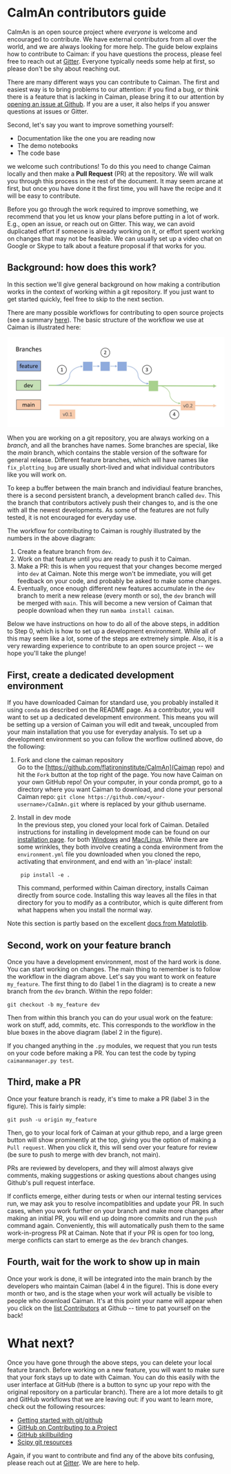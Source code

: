 # CaImAn contributors guide
CaImAn is an open source project where *everyone* is welcome and encouraged to contribute. We have external contributors from all over the world, and we are always looking for more help. The guide below explains how to contribute to Caiman: if you have questions the process, please feel free to reach out at [Gitter](https://app.gitter.im/#/room/#agiovann_Constrained_NMF:gitter.im). Everyone typically needs some help at first, so please don't be shy about reaching out. 

There are many different ways you can contribute to Caiman. The first and easiest way is to bring problems to our attention: if you find a bug, or think there is a feature that is lacking in Caiman, please bring it to our attention by [opening an issue at Github](https://github.com/flatironinstitute/CaImAn/issues). If you are a user, it also helps if you answer questions at issues or Gitter. 

Second, let's say you want to improve something yourself:

- Documentation like the one you are reading now
- The demo notebooks
- The code base

we welcome such contributions! To do this you need to change Caiman locally and then make a **Pull Request** (PR) at the repository. We will walk you through this process in the rest of the document. It may seem arcane at first, but once you have done it the first time, you will have the recipe and it will be easy to contribute.

Before you go through the work required to improve something, we recommend that you let us know your plans before putting in a lot of work. E.g., open an issue, or reach out on Gitter. This way, we can avoid duplicated effort if someone is already working on it, or  effort spent working on changes that may not be feasible. We can usually set up a video chat on Google or Skype to talk about a feature proposal if that works for you.

## Background: how does this work?
In this section we'll give general background on how making a contribution works in the context of working within a git repository. If you just want to get started quickly, feel free to skip to the next section.

There are many possible workflows for contributing to open source projects (see a summary [here](https://docs.gitlab.com/ee/topics/gitlab_flow.html)). The basic structure of the workflow we use at Caiman is illustrated here:

<img src="docs/img/gitflow.jpg">

When you are working on a git repository, you are always working on a *branch*, and all the branches have names. Some branches are special, like the *main* branch, which contains the stable version of the software for general release. Different feature branches, which will have names like `fix_plotting_bug` are usually short-lived and what individual contributors like you will work on. 

To keep a buffer between the main branch and individiaul feature branches, there is a second persistent branch, a development branch called `dev`. This the branch that contributors actively push their changes to, and is the one with all the newest developments. As some of the features are not fully tested, it is not encouraged for everyday use.

The workflow for contributing to Caiman is roughly illustrated by the numbers in the above diagram:
1) Create a feature branch from `dev`.
2) Work on that feature until you are ready to push it to Caiman.
3) Make a PR: this is when you request that your changes become merged into `dev` at Caiman. Note this merge won't be immediate, you will get feedback on your code, and probably be asked to make some changes. 
4) Eventually, once enough different new features accumulate in the `dev` branch to merit a new release (every month or so), the `dev` branch will be merged with `main`. This will become a new version of Caiman that people download when they run `mamba install caiman`. 

Below we have instructions on how to do all of the above steps, in addition to Step 0, which is how to set up a development environment. While all of this may seem like a lot, some of the steps are extremely simple. Also, it is a very rewarding experience to contribute to an open source project -- we hope you'll take the plunge!

## First, create a dedicated development environment
If you have downloaded Caiman for standard use, you probably installed it using `conda` as described on the README page. As a contributor, you will want to set up a dedicated development environment. This means you will be setting up a version of Caiman you will edit and tweak, uncoupled from your main installation that you use for everyday analysis. To set up a development environment so you can follow the worflow outlined above, do the following:

1. Fork and clone the caiman repository    
Go to the [https://github.com/flatironinstitute/CaImAn](Caiman repo) and hit the `Fork` button at the top right of the page. You now have Caiman on your own GitHub repo! On your computer, in your conda prompt, go to a directory where you want Caiman to download, and clone your personal Caiman repo: `git clone https://github.com/<your-username>/CaImAn.git` where <your-username> is replaced by your github username.
2. Install in dev mode   
In the previous step, you cloned your local fork of Caiman. Detailed instructions for installing in development mode can be found on our [installation page](./docs/source/Installation.rst). for both [Windows](https://github.com/flatironinstitute/CaImAn/blob/master/docs/source/Installation.rst#installation-on-windows) and [Mac/Linux](https://github.com/flatironinstitute/CaImAn/blob/master/docs/source/Installation.rst#installation-on-macos-and-linux). While there are some wrinkles, they both involve creating a conda environment from the `environment.yml` file you downloaded when you cloned the repo, activating that environment, and end with an 'in-place' install:

        pip install -e . 

    This command, performed within Caiman directory, installs Caiman directly from source code. Installing this way leaves all the files in that directory for you to modify as a contributor, which is quite different from what happens when you install the normal way. 

Note this section is partly based on the excellent [docs from Matplotlib](https://matplotlib.org/devdocs/devel/development_setup.html#installing-for-devs).


## Second, work on your feature branch
Once you have a development environment, most of the hard work is done. You can start working on changes. The main thing to remember is to follow the workflow in the diagram above. Let's say you want to work on feature `my_feature`. The first thing to do (label 1 in the diagram) is to create a new branch from the `dev` branch. Within the repo folder:

    git checkout -b my_feature dev

Then from within this branch you can do your usual work on the feature: work on stuff, add, commits, etc. This corresponds to the workflow in the blue boxes in the above diagram (label 2 in the figure).

If you changed anything in the `.py` modules, we request that you run tests on your code before making a PR. You can test the code by typing `caimanmanager.py test`. 

## Third, make a PR
Once your feature branch is ready,  it's time to make a PR (label 3 in the figure). This is fairly simple:

    git push -u origin my_feature

Then, go to your local fork of Caiman at your github repo, and a large green button will show prominently at the top, giving you the option of making a `Pull request`. When you click it, this will send over your feature for review (be sure to push to merge with dev branch, not main). 

PRs are reviewed by developers, and they will almost always give comments, making suggestions or asking questions about changes using Github's pull request interface. 

If conflicts emerge, either during tests or when our internal testing services run, we may ask you to resolve incompatiblities and update your PR. In such cases, when you work further on your branch and make more changes after making an initial PR, you will end up doing more commits and run the `push` command again. Conveniently, this will automatically push them to the same work-in-progress PR at Caiman. Note that if your PR is open for too long, merge conflicts can start to emerge as the `dev` branch changes.

## Fourth, wait for the work to show up in main
Once your work is done, it will be integrated into the main branch by the developers who maintain Caiman (label 4 in the figure). This is done every month or two, and is the stage when your work will actually be visible to people who download Caiman. It's at this point your name will appear when you click on the [list Contributors](https://github.com/flatironinstitute/CaImAn/graphs/contributors) at Github -- time to pat yourself on the back!

# What next?
Once you have gone through the above steps, you can delete your local feature branch. Before working on a new feature, you will want to make sure that your fork stays up to date with Caiman. You can do this easily with the user interface at GitHub (there is a button to sync up your repo with the original repository on a particular branch). There are a lot more details to git and GitHub workflows that we are leaving out: if you want to learn more, check out the following resources:

* [Getting started with git/github](https://github.com/EricThomson/git_learn)
* [GitHub on Contributing to a Project](https://git-scm.com/book/en/v2/GitHub-Contributing-to-a-Project)
* [GitHub skillbuilding](https://skills.github.com/)
* [Scipy git resources](https://docs.scipy.org/doc/scipy/dev/gitwash/gitwash.html#using-git)

Again, if you want to contribute and find any of the above bits confusing, please reach out at [Gitter](https://app.gitter.im/#/room/#agiovann_Constrained_NMF:gitter.im). We are here to help.





